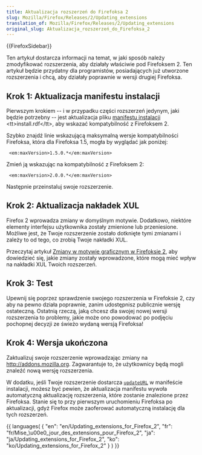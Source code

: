 ```yaml
---
title: Aktualizacja rozszerzeń do Firefoksa 2
slug: Mozilla/Firefox/Releases/2/Updating_extensions
translation_of: Mozilla/Firefox/Releases/2/Updating_extensions
original_slug: Aktualizacja_rozszerzeń_do_Firefoksa_2
---
```

{{FirefoxSidebar}}

Ten artykuł dostarcza informacji na temat, w jaki sposób należy zmodyfikować rozszerzenia, aby działały właściwie pod Firefoksem 2. Ten artykuł będzie przydatny dla programistów, posiadających już utworzone rozszerzenia i chcą, aby działały poprawnie w wersji drugiej Firefoksa.

## Krok 1: Aktualizacja manifestu instalacji

Pierwszym krokiem -- i w przypadku części rozszerzeń jedynym, jaki będzie potrzebny -- jest aktualizacja pliku [manifestu instalacji](pl/Manifesty_Instalacji) \<tt>install.rdf\</tt>, aby wskazać kompatybilność z Firefoksem 2.

Szybko znajdź linie wskazującą maksymalną wersje kompatybilności Firefoksa, która dla Firefoksa 1.5, mogła by wyglądać jak poniżej:

     <em:maxVersion>1.5.0.*</em:maxVersion>

Zmień ją wskazując na kompatybilność z Firefoksem 2:

     <em:maxVersion>2.0.0.*</em:maxVersion>

Następnie przeinstaluj swoje rozszerzenie.

## Krok 2: Aktualizacja nakładek XUL

Firefox 2 wprowadza zmiany w domyślnym motywie. Dodatkowo, niektóre elementy interfejsu użytkownika zostały zmienione lub przeniesione. Możliwe jest, że Twoje rozszerzenie zostało dotknięte tymi zmianami i zależy to od tego, co zrobią Twoje nakładki XUL.

Przeczytaj artykuł [Zmiany w motywie graficznym w Firefoksie 2](pl/Zmiany_w_motywie_graficznym_w_Firefoksie_2), aby dowiedzieć się, jakie zmiany zostały wprowadzone, które mogą mieć wpływ na nakładki XUL Twoich rozszerzeń.

## Krok 3: Test

Upewnij się poprzez sprawdzenie swojego rozszerzenia w Firefoksie 2, czy aby na pewno działa poprawnie, zanim udostępnisz publicznie wersję ostateczną. Ostatnią rzeczą, jaką chcesz dla swojej nowej wersji rozszerzenia to problemy, jakie może ono powodować po podjęciu pochopnej decyzji ze świeżo wydaną wersją Firefoksa!

## Krok 4: Wersja ukończona

Zaktualizuj swoje rozszerzenie wprowadzając zmiany na <http://addons.mozilla.org>. Zagwarantuje to, że użytkownicy będą mogli znaleźć nową wersję rozszerzenia.

W dodatku, jeśli Twoje rozszerzenie dostarcza [`updateURL`](pl/Manifesty_Instalacji#updateURL) w manifeście instalacji, możesz być pewien, że aktualizacja manifestu wywoła automatyczną aktualizację rozszerzenia, które zostanie znalezione przez Firefoksa. Stanie się to przy pierwszym uruchomieniu Firefoksa po aktualizacji, gdyż Firefox może zaoferować automatyczną instalację dla tych rozszerzeń.



{{ languages( { "en": "en/Updating_extensions_for_Firefox\_2", "fr": "fr/Mise\_\u00e0\_jour_des_extensions_pour_Firefox\_2", "ja": "ja/Updating_extensions_for_Firefox\_2", "ko": "ko/Updating_extensions_for_Firefox\_2" } ) }}
